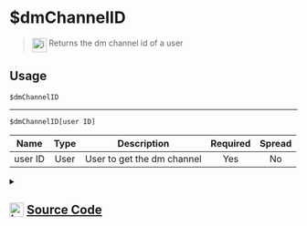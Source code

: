# $dmChannelID
> <img align="top" src="https://upload.wikimedia.org/wikipedia/commons/thumb/e/e4/Infobox_info_icon.svg/160px-Infobox_info_icon.svg.png?20150409153300" alt="image" width="25" height="auto"> Returns the dm channel id of a user
## Usage
```
$dmChannelID
```
---
```
$dmChannelID[user ID]
```
| Name | Type | Description | Required | Spread
| :---: | :---: | :---: | :---: | :---: |
user ID | User | User to get the dm channel | Yes | No
<details>
<summary>
    
## <img align="top" src="https://cdn4.iconfinder.com/data/icons/iconsimple-logotypes/512/github-512.png" alt="image" width="25" height="auto">  [Source Code](https://github.com/tryforge/ForgeScript-V2/blob/main/src/native/dmChannelID.ts)
    
</summary>
    
```ts
import noop from "../functions/noop"
import { ArgType, NativeFunction, Return } from "../structures"

export default new NativeFunction({
    name: "$dmChannelID",
    version: "1.0.0",
    description: "Returns the dm channel id of a user",
    brackets: false,
    unwrap: true,
    args: [
        {
            name: "user ID",
            description: "User to get the dm channel",
            rest: false,
            required: true,
            type: ArgType.User,
        },
    ],
    async execute(ctx, [user]) {
        user ??= ctx.user!
        const dm = await user?.createDM().catch(noop)
        return Return.success(dm ? dm.id : undefined)
    },
})

```
    
</details>